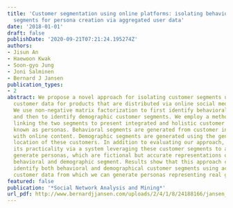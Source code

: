```yaml
---
title: 'Customer segmentation using online platforms: isolating behavioral and demographic
  segments for persona creation via aggregated user data'
date: '2018-01-01'
draft: false
publishDate: '2020-09-21T07:21:24.195274Z'
authors:
- Jisun An
- Haewoon Kwak
- Soon-gyo Jung
- Joni Salminen
- Bernard J Jansen
publication_types:
- 2
abstract: We propose a novel approach for isolating customer segments using online
  customer data for products that are distributed via online social media platforms.
  We use non-negative matrix factorization to first identify behavioral customer segments
  and then to identify demographic customer segments. We employ a methodology for
  linking the two segments to present integrated and holistic customer segments, also
  known as personas. Behavioral segments are generated from customer interactions
  with online content. Demographic segments are generated using the gender, age, and
  location of these customers. In addition to evaluating our approach, we demonstrate
  its practicality via a system leveraging these customer segments to automatically
  generate personas, which are fictional but accurate representations of each integrated
  behavioral and demographic segment. Results show that this approach can accurately
  identify both behavioral and demographical customer segments using actual online
  customer data from which we can generate personas representing real groups of people.
featured: false
publication: '*Social Network Analysis and Mining*'
url_pdf: http://www.bernardjjansen.com/uploads/2/4/1/8/24188166/jansen_snam_segmentation.pdf
---
```


